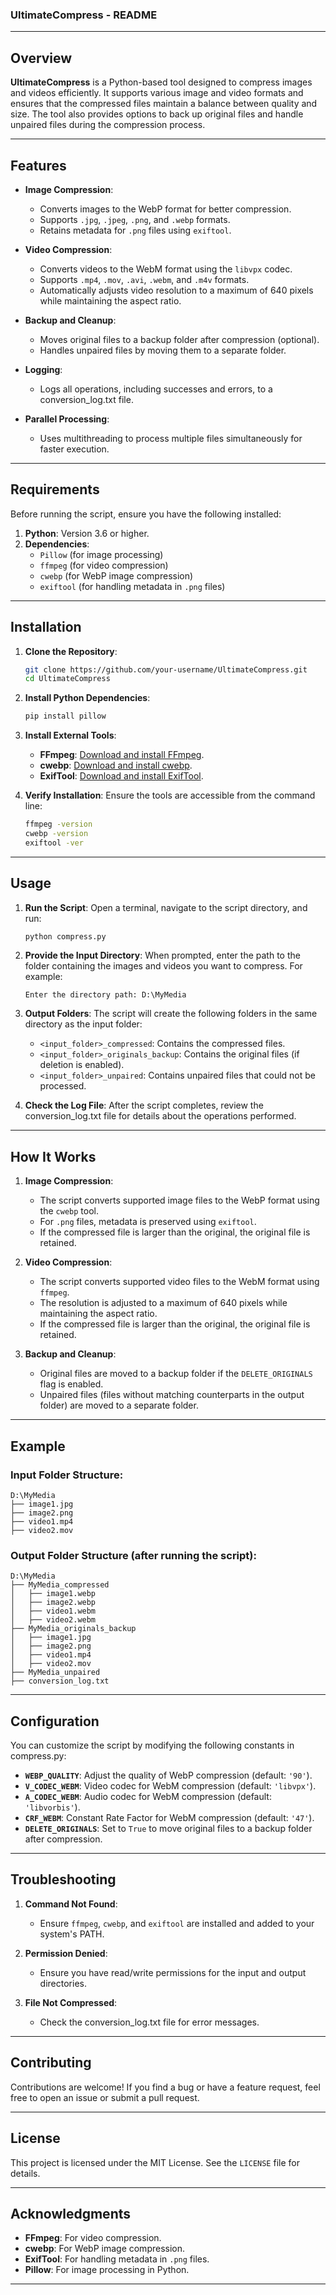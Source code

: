### **UltimateCompress - README**

---

## **Overview**

**UltimateCompress** is a Python-based tool designed to compress images and videos efficiently. It supports various image and video formats and ensures that the compressed files maintain a balance between quality and size. The tool also provides options to back up original files and handle unpaired files during the compression process.

---

## **Features**

- **Image Compression**:
  - Converts images to the WebP format for better compression.
  - Supports `.jpg`, `.jpeg`, `.png`, and `.webp` formats.
  - Retains metadata for `.png` files using `exiftool`.

- **Video Compression**:
  - Converts videos to the WebM format using the `libvpx` codec.
  - Supports `.mp4`, `.mov`, `.avi`, `.webm`, and `.m4v` formats.
  - Automatically adjusts video resolution to a maximum of 640 pixels while maintaining the aspect ratio.

- **Backup and Cleanup**:
  - Moves original files to a backup folder after compression (optional).
  - Handles unpaired files by moving them to a separate folder.

- **Logging**:
  - Logs all operations, including successes and errors, to a conversion_log.txt file.

- **Parallel Processing**:
  - Uses multithreading to process multiple files simultaneously for faster execution.

---

## **Requirements**

Before running the script, ensure you have the following installed:

1. **Python**: Version 3.6 or higher.
2. **Dependencies**:
   - `Pillow` (for image processing)
   - `ffmpeg` (for video compression)
   - `cwebp` (for WebP image compression)
   - `exiftool` (for handling metadata in `.png` files)

---

## **Installation**

1. **Clone the Repository**:
   ```bash
   git clone https://github.com/your-username/UltimateCompress.git
   cd UltimateCompress
   ```

2. **Install Python Dependencies**:
   ```bash
   pip install pillow
   ```

3. **Install External Tools**:
   - **FFmpeg**: [Download and install FFmpeg](https://ffmpeg.org/download.html).
   - **cwebp**: [Download and install cwebp](https://developers.google.com/speed/webp/download).
   - **ExifTool**: [Download and install ExifTool](https://exiftool.org/).

4. **Verify Installation**:
   Ensure the tools are accessible from the command line:
   ```bash
   ffmpeg -version
   cwebp -version
   exiftool -ver
   ```

---

## **Usage**

1. **Run the Script**:
   Open a terminal, navigate to the script directory, and run:
   ```bash
   python compress.py
   ```

2. **Provide the Input Directory**:
   When prompted, enter the path to the folder containing the images and videos you want to compress. For example:
   ```
   Enter the directory path: D:\MyMedia
   ```

3. **Output Folders**:
   The script will create the following folders in the same directory as the input folder:
   - `<input_folder>_compressed`: Contains the compressed files.
   - `<input_folder>_originals_backup`: Contains the original files (if deletion is enabled).
   - `<input_folder>_unpaired`: Contains unpaired files that could not be processed.

4. **Check the Log File**:
   After the script completes, review the conversion_log.txt file for details about the operations performed.

---

## **How It Works**

1. **Image Compression**:
   - The script converts supported image files to the WebP format using the `cwebp` tool.
   - For `.png` files, metadata is preserved using `exiftool`.
   - If the compressed file is larger than the original, the original file is retained.

2. **Video Compression**:
   - The script converts supported video files to the WebM format using `ffmpeg`.
   - The resolution is adjusted to a maximum of 640 pixels while maintaining the aspect ratio.
   - If the compressed file is larger than the original, the original file is retained.

3. **Backup and Cleanup**:
   - Original files are moved to a backup folder if the `DELETE_ORIGINALS` flag is enabled.
   - Unpaired files (files without matching counterparts in the output folder) are moved to a separate folder.

---

## **Example**

### **Input Folder Structure**:
```
D:\MyMedia
├── image1.jpg
├── image2.png
├── video1.mp4
├── video2.mov
```

### **Output Folder Structure** (after running the script):
```
D:\MyMedia
├── MyMedia_compressed
│   ├── image1.webp
│   ├── image2.webp
│   ├── video1.webm
│   ├── video2.webm
├── MyMedia_originals_backup
│   ├── image1.jpg
│   ├── image2.png
│   ├── video1.mp4
│   ├── video2.mov
├── MyMedia_unpaired
├── conversion_log.txt
```

---

## **Configuration**

You can customize the script by modifying the following constants in compress.py:

- **`WEBP_QUALITY`**: Adjust the quality of WebP compression (default: `'90'`).
- **`V_CODEC_WEBM`**: Video codec for WebM compression (default: `'libvpx'`).
- **`A_CODEC_WEBM`**: Audio codec for WebM compression (default: `'libvorbis'`).
- **`CRF_WEBM`**: Constant Rate Factor for WebM compression (default: `'47'`).
- **`DELETE_ORIGINALS`**: Set to `True` to move original files to a backup folder after compression.

---

## **Troubleshooting**

1. **Command Not Found**:
   - Ensure `ffmpeg`, `cwebp`, and `exiftool` are installed and added to your system's PATH.

2. **Permission Denied**:
   - Ensure you have read/write permissions for the input and output directories.

3. **File Not Compressed**:
   - Check the conversion_log.txt file for error messages.

---

## **Contributing**

Contributions are welcome! If you find a bug or have a feature request, feel free to open an issue or submit a pull request.

---

## **License**

This project is licensed under the MIT License. See the `LICENSE` file for details.

---

## **Acknowledgments**

- **FFmpeg**: For video compression.
- **cwebp**: For WebP image compression.
- **ExifTool**: For handling metadata in `.png` files.
- **Pillow**: For image processing in Python.

---


